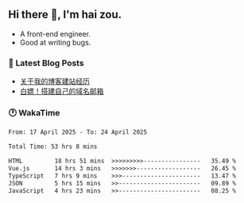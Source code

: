 ## Hi there 👋, I'm hai zou.

- A front-end engineer.
- Good at writing bugs.

### 📖 Latest Blog Posts
<!-- BLOG-POST-LIST:START -->
- [关于我的博客建站经历](https://www.izou.top/2025/01/blog-site-build/)
- [白嫖！搭建自己的域名邮箱](https://www.izou.top/2025/01/domain-mail/)
<!-- BLOG-POST-LIST:END -->

### 🕐 WakaTime
<!--START_SECTION:waka-->

```txt
From: 17 April 2025 - To: 24 April 2025

Total Time: 53 hrs 8 mins

HTML         18 hrs 51 mins  >>>>>>>>>----------------   35.49 %
Vue.js       14 hrs 3 mins   >>>>>>>------------------   26.45 %
TypeScript   7 hrs 9 mins    >>>----------------------   13.47 %
JSON         5 hrs 15 mins   >>-----------------------   09.89 %
JavaScript   4 hrs 23 mins   >>-----------------------   08.25 %
```

<!--END_SECTION:waka-->
